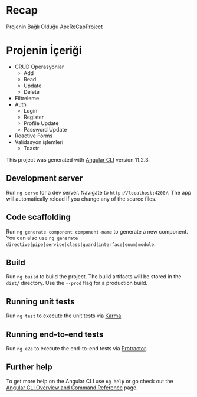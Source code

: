 # Recap
  Projenin Bağlı Olduğu Apı:[ReCapProject](https://github.com/aysebayrak812/ReCapProject)
# Projenin İçeriği
- CRUD Operasyonlar
  - Add
  - Read
  - Update
  - Delete
- Filtreleme
- Auth
  - Login
  - Register
  - Profile Update
  - Password Update
- Reactive Forms
- Validasyon işlemleri
  - Toastr


This project was generated with [Angular CLI](https://github.com/angular/angular-cli) version 11.2.3.

## Development server

Run `ng serve` for a dev server. Navigate to `http://localhost:4200/`. The app will automatically reload if you change any of the source files.

## Code scaffolding

Run `ng generate component component-name` to generate a new component. You can also use `ng generate directive|pipe|service|class|guard|interface|enum|module`.

## Build

Run `ng build` to build the project. The build artifacts will be stored in the `dist/` directory. Use the `--prod` flag for a production build.

## Running unit tests

Run `ng test` to execute the unit tests via [Karma](https://karma-runner.github.io).

## Running end-to-end tests

Run `ng e2e` to execute the end-to-end tests via [Protractor](http://www.protractortest.org/).

## Further help

To get more help on the Angular CLI use `ng help` or go check out the [Angular CLI Overview and Command Reference](https://angular.io/cli) page.
